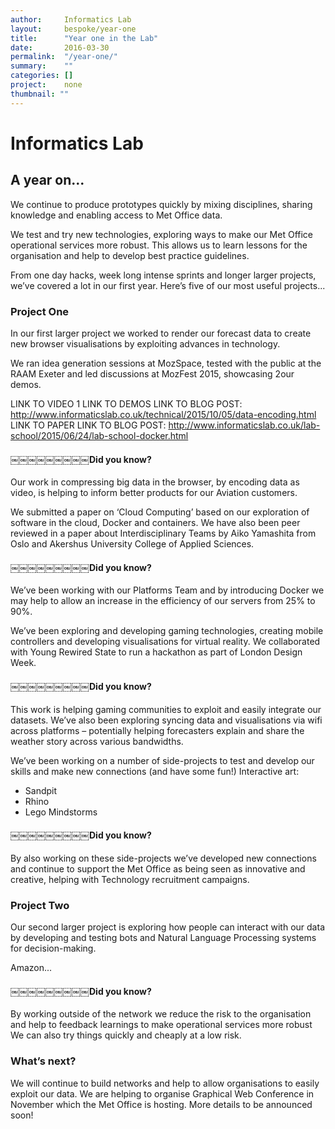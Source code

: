 ```yaml
---
author:     Informatics Lab
layout:     bespoke/year-one
title:      "Year one in the Lab"
date:       2016-03-30
permalink:  "/year-one/"
summary:    ""
categories: []
project:    none
thumbnail: ""
---
```


# Informatics Lab

## A year on...

We continue to produce prototypes quickly by mixing disciplines, sharing knowledge and enabling access to Met Office data.

We test and try new technologies, exploring ways to make our Met Office operational services more robust. This allows us to learn lessons for the organisation and help to develop best practice guidelines.

From one day hacks, week long intense sprints and longer larger projects, we’ve covered a lot in our first year. Here’s five of our most useful projects...

### Project One
In our first larger project we worked to render our forecast data to create new browser visualisations by exploiting advances in technology.

We ran idea generation sessions at MozSpace, tested with the public at the RAAM Exeter and led discussions at MozFest 2015, showcasing 2our demos.

LINK TO VIDEO 1 LINK TO DEMOS
LINK TO BLOG POST: http://www.informaticslab.co.uk/technical/2015/10/05/data-encoding.html
LINK TO PAPER
LINK TO BLOG POST: http://www.informaticslab.co.uk/lab-school/2015/06/24/lab-school-docker.html

#### ￼￼￼￼￼￼￼￼￼Did you know?
Our work in compressing big data in the browser, by encoding data as video, is helping to inform better products for our Aviation customers.

We submitted a paper on ‘Cloud Computing’ based on our exploration of software in the cloud, Docker and containers. We have also been peer reviewed in a paper about Interdisciplinary Teams by Aiko Yamashita from Oslo and Akershus University College of Applied Sciences.

#### ￼￼￼￼￼￼￼￼￼Did you know?
We’ve been working with our Platforms Team and by introducing Docker we may help to allow an increase in the efficiency of our servers from 25% to 90%.

We’ve been exploring and developing gaming technologies, creating mobile controllers and developing visualisations for virtual reality. We collaborated with Young Rewired State to run a hackathon as part of London Design Week.

#### ￼￼￼￼￼￼￼￼￼Did you know?
This work is helping gaming communities to exploit and easily integrate our datasets. We’ve also been exploring syncing data and visualisations via wifi across platforms – potentially helping forecasters explain and share the weather story across various bandwidths.

We’ve been working on a number of side-projects to test and develop our skills and make new connections (and have some fun!)
Interactive art:
- Sandpit
- Rhino
- Lego Mindstorms

#### ￼￼￼￼￼￼￼￼￼Did you know?
By also working on these side-projects we’ve developed new connections and continue to support the Met Office as being seen as innovative and creative, helping with Technology recruitment campaigns.

### Project Two
Our second larger project is exploring how people can interact with our data by developing and testing bots and Natural Language Processing systems for decision-making.

Amazon...

#### ￼￼￼￼￼￼￼￼￼Did you know?
By working outside of the network we reduce the risk to the organisation and help to feedback learnings to make operational services more robust We can also try things quickly and cheaply at a low risk.

### What’s next?
We will continue to build networks and help to allow organisations to easily exploit our data.
We are helping to organise Graphical Web Conference in November which the Met Office is hosting. More details to be announced soon!
